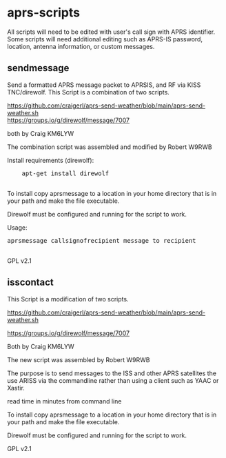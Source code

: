 # aprs-scripts

All scripts will need to be edited with user's call sign with APRS identifier.  Some scripts will need additional editing such as APRS-IS password, location, antenna information, or custom messages.
## sendmessage
Send a formatted APRS message packet to APRSIS, and RF via KISS TNC/direwolf.
This Script is a combination of two scripts.

https://github.com/craigerl/aprs-send-weather/blob/main/aprs-send-weather.sh  
https://groups.io/g/direwolf/message/7007                                                                                                                   

both by Craig KM6LYW     

The combination script was assembled and modified by Robert W9RWB   

 Install requirements (direwolf):
 <pre>
    apt-get install direwolf
 </pre>

To install copy aprsmessage to a location in your home directory that is in your path and make the file executable.

Direwolf must be configured and running for the script to work.

Usage:
 <pre>
aprsmessage callsignofrecipient message to recipient
  </pre>
 GPL v2.1
 
 ## isscontact
 
This Script is a modification of two scripts.

https://github.com/craigerl/aprs-send-weather/blob/main/aprs-send-weather.sh  

https://groups.io/g/direwolf/message/7007

Both by Craig KM6LYW

The new script was assembled by Robert W9RWB

The purpose is to send messages to the ISS and other APRS satellites the use ARISS via the commandline rather than using a client such as YAAC or Xastir.

read time in minutes from command line

To install copy aprsmessage to a location in your home directory that is in your path and make the file executable.

Direwolf must be configured and running for the script to work.

GPL v2.1

